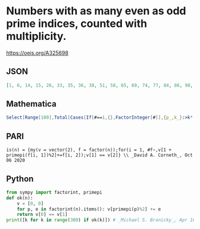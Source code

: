 # Numbers with as many even as odd prime indices, counted with multiplicity\.
https://oeis.org/A325698
## JSON
```JSON
[1, 6, 14, 15, 26, 33, 35, 36, 38, 51, 58, 65, 69, 74, 77, 84, 86, 90, 93, 95, 106, 119, 122, 123, 141, 142, 143, 145, 156, 158, 161, 177, 178, 185, 196, 198, 201, 202, 209, 210, 214, 215, 216, 217, 219, 221, 225, 226, 228, 249, 262, 265, 278, 287, 291, 299]
```
## Mathematica
```Mathematica
Select[Range[100],Total[Cases[If[#==1,{},FactorInteger[#]],{p_,k_}:>k*(-1)^PrimePi[p]]]==0&]
```
## PARI
```PARI
is(n) = {my(v = vector(2), f = factor(n));for(i = 1, #f~,v[1 + primepi(f[i, 1])%2]+=f[i, 2]);v[1] == v[2]} \\ _David A. Corneth_, Oct 06 2020
```
## Python
```Python
from sympy import factorint, primepi
def ok(n):
    v = [0, 0]
    for p, e in factorint(n).items(): v[primepi(p)%2] += e
    return v[0] == v[1]
print([k for k in range(300) if ok(k)]) # _Michael S. Branicky_, Apr 16 2022 after _David A. Corneth_
```
